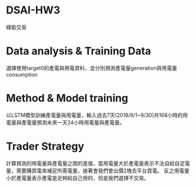 # DSAI-HW3
綠能交易

# Data analysis & Training Data
選擇使用target0的產電與用電資料，並分別預測產電量generation與用電量consumption

# Method & Model training
以LSTM模型訓練產電量與用電量，輸入過去7天(2018/9/1~9/30)共168小時的用電量與產電量預測未來一天24小時用電量與產電量。

# Trader Strategy
計算預測的用電量與產電量之間的差值，當用電量大於產電量表示不法自給自足電量，需要購買電來補足所需電量，接著會我們會出價2塊去平台買電。
反之用電量小於產電量表示產電是足夠給自己用的，但是我們選擇不交易。
